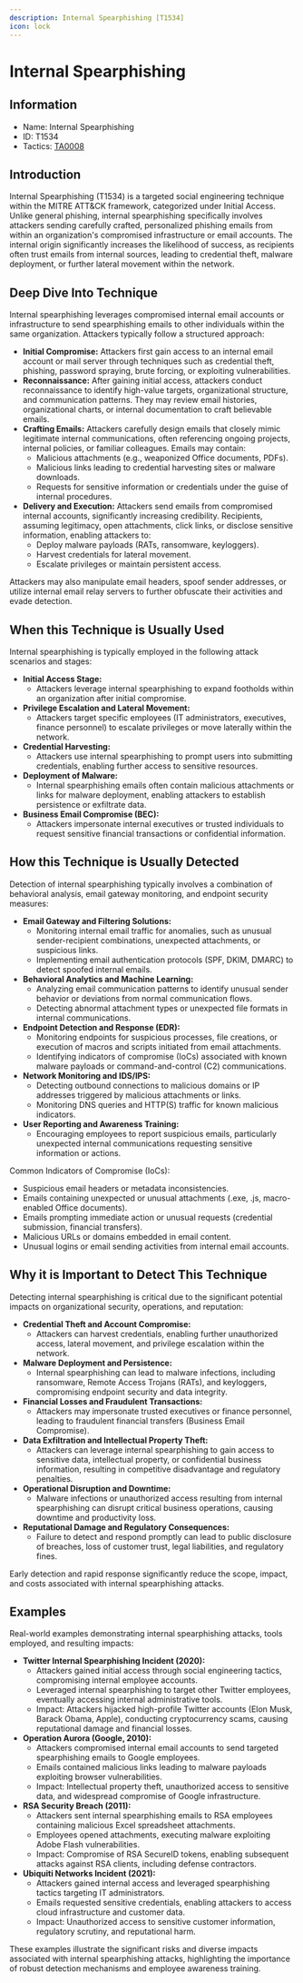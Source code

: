 ```yaml
---
description: Internal Spearphishing [T1534]
icon: lock
---
```


# Internal Spearphishing

## Information

- Name: Internal Spearphishing
- ID: T1534
- Tactics: [TA0008](../TA0008/TA0008.md)

## Introduction

Internal Spearphishing (T1534) is a targeted social engineering technique within the MITRE ATT\&CK framework, categorized under Initial Access. Unlike general phishing, internal spearphishing specifically involves attackers sending carefully crafted, personalized phishing emails from within an organization's compromised infrastructure or email accounts. The internal origin significantly increases the likelihood of success, as recipients often trust emails from internal sources, leading to credential theft, malware deployment, or further lateral movement within the network.

## Deep Dive Into Technique

Internal spearphishing leverages compromised internal email accounts or infrastructure to send spearphishing emails to other individuals within the same organization. Attackers typically follow a structured approach:

- **Initial Compromise:** Attackers first gain access to an internal email account or mail server through techniques such as credential theft, phishing, password spraying, brute forcing, or exploiting vulnerabilities.
- **Reconnaissance:** After gaining initial access, attackers conduct reconnaissance to identify high-value targets, organizational structure, and communication patterns. They may review email histories, organizational charts, or internal documentation to craft believable emails.
- **Crafting Emails:** Attackers carefully design emails that closely mimic legitimate internal communications, often referencing ongoing projects, internal policies, or familiar colleagues. Emails may contain:
  - Malicious attachments (e.g., weaponized Office documents, PDFs).
  - Malicious links leading to credential harvesting sites or malware downloads.
  - Requests for sensitive information or credentials under the guise of internal procedures.
- **Delivery and Execution:** Attackers send emails from compromised internal accounts, significantly increasing credibility. Recipients, assuming legitimacy, open attachments, click links, or disclose sensitive information, enabling attackers to:
  - Deploy malware payloads (RATs, ransomware, keyloggers).
  - Harvest credentials for lateral movement.
  - Escalate privileges or maintain persistent access.

Attackers may also manipulate email headers, spoof sender addresses, or utilize internal email relay servers to further obfuscate their activities and evade detection.

## When this Technique is Usually Used

Internal spearphishing is typically employed in the following attack scenarios and stages:

- **Initial Access Stage:**
  - Attackers leverage internal spearphishing to expand footholds within an organization after initial compromise.
- **Privilege Escalation and Lateral Movement:**
  - Attackers target specific employees (IT administrators, executives, finance personnel) to escalate privileges or move laterally within the network.
- **Credential Harvesting:**
  - Attackers use internal spearphishing to prompt users into submitting credentials, enabling further access to sensitive resources.
- **Deployment of Malware:**
  - Internal spearphishing emails often contain malicious attachments or links for malware deployment, enabling attackers to establish persistence or exfiltrate data.
- **Business Email Compromise (BEC):**
  - Attackers impersonate internal executives or trusted individuals to request sensitive financial transactions or confidential information.

## How this Technique is Usually Detected

Detection of internal spearphishing typically involves a combination of behavioral analysis, email gateway monitoring, and endpoint security measures:

- **Email Gateway and Filtering Solutions:**
  - Monitoring internal email traffic for anomalies, such as unusual sender-recipient combinations, unexpected attachments, or suspicious links.
  - Implementing email authentication protocols (SPF, DKIM, DMARC) to detect spoofed internal emails.
- **Behavioral Analytics and Machine Learning:**
  - Analyzing email communication patterns to identify unusual sender behavior or deviations from normal communication flows.
  - Detecting abnormal attachment types or unexpected file formats in internal communications.
- **Endpoint Detection and Response (EDR):**
  - Monitoring endpoints for suspicious processes, file creations, or execution of macros and scripts initiated from email attachments.
  - Identifying indicators of compromise (IoCs) associated with known malware payloads or command-and-control (C2) communications.
- **Network Monitoring and IDS/IPS:**
  - Detecting outbound connections to malicious domains or IP addresses triggered by malicious attachments or links.
  - Monitoring DNS queries and HTTP(S) traffic for known malicious indicators.
- **User Reporting and Awareness Training:**
  - Encouraging employees to report suspicious emails, particularly unexpected internal communications requesting sensitive information or actions.

Common Indicators of Compromise (IoCs):

- Suspicious email headers or metadata inconsistencies.
- Emails containing unexpected or unusual attachments (.exe, .js, macro-enabled Office documents).
- Emails prompting immediate action or unusual requests (credential submission, financial transfers).
- Malicious URLs or domains embedded in email content.
- Unusual logins or email sending activities from internal email accounts.

## Why it is Important to Detect This Technique

Detecting internal spearphishing is critical due to the significant potential impacts on organizational security, operations, and reputation:

- **Credential Theft and Account Compromise:**
  - Attackers can harvest credentials, enabling further unauthorized access, lateral movement, and privilege escalation within the network.
- **Malware Deployment and Persistence:**
  - Internal spearphishing can lead to malware infections, including ransomware, Remote Access Trojans (RATs), and keyloggers, compromising endpoint security and data integrity.
- **Financial Losses and Fraudulent Transactions:**
  - Attackers may impersonate trusted executives or finance personnel, leading to fraudulent financial transfers (Business Email Compromise).
- **Data Exfiltration and Intellectual Property Theft:**
  - Attackers can leverage internal spearphishing to gain access to sensitive data, intellectual property, or confidential business information, resulting in competitive disadvantage and regulatory penalties.
- **Operational Disruption and Downtime:**
  - Malware infections or unauthorized access resulting from internal spearphishing can disrupt critical business operations, causing downtime and productivity loss.
- **Reputational Damage and Regulatory Consequences:**
  - Failure to detect and respond promptly can lead to public disclosure of breaches, loss of customer trust, legal liabilities, and regulatory fines.

Early detection and rapid response significantly reduce the scope, impact, and costs associated with internal spearphishing attacks.

## Examples

Real-world examples demonstrating internal spearphishing attacks, tools employed, and resulting impacts:

- **Twitter Internal Spearphishing Incident (2020):**
  - Attackers gained initial access through social engineering tactics, compromising internal employee accounts.
  - Leveraged internal spearphishing to target other Twitter employees, eventually accessing internal administrative tools.
  - Impact: Attackers hijacked high-profile Twitter accounts (Elon Musk, Barack Obama, Apple), conducting cryptocurrency scams, causing reputational damage and financial losses.
- **Operation Aurora (Google, 2010):**
  - Attackers compromised internal email accounts to send targeted spearphishing emails to Google employees.
  - Emails contained malicious links leading to malware payloads exploiting browser vulnerabilities.
  - Impact: Intellectual property theft, unauthorized access to sensitive data, and widespread compromise of Google infrastructure.
- **RSA Security Breach (2011):**
  - Attackers sent internal spearphishing emails to RSA employees containing malicious Excel spreadsheet attachments.
  - Employees opened attachments, executing malware exploiting Adobe Flash vulnerabilities.
  - Impact: Compromise of RSA SecureID tokens, enabling subsequent attacks against RSA clients, including defense contractors.
- **Ubiquiti Networks Incident (2021):**
  - Attackers gained internal access and leveraged spearphishing tactics targeting IT administrators.
  - Emails requested sensitive credentials, enabling attackers to access cloud infrastructure and customer data.
  - Impact: Unauthorized access to sensitive customer information, regulatory scrutiny, and reputational harm.

These examples illustrate the significant risks and diverse impacts associated with internal spearphishing attacks, highlighting the importance of robust detection mechanisms and employee awareness training.
